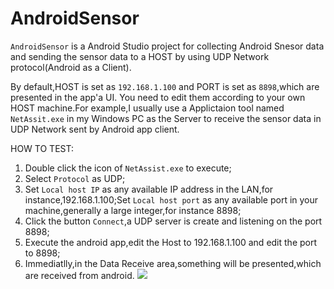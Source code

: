 # AndroidSensor
`AndroidSensor` is a Android Studio project for collecting Android Snesor data and sending the sensor data to a HOST by using UDP Network protocol(Android as a Client).

By default,HOST is set as `192.168.1.100` and PORT is set as `8898`,which are presented in the app'a UI. You need to edit them according to your own HOST machine.For example,I usually use a Applictaion tool named `NetAssit.exe` in my Windows PC as the Server to receive the sensor data in UDP Network sent by Android app client.

HOW TO TEST:
1. Double click the icon of `NetAssist.exe` to execute;
2. Select `Protocol` as UDP;
3. Set `Local host IP` as any available IP address in the LAN,for instance,192.168.1.100;Set `Local host port` as any available port in your machine,generally a large integer,for instance 8898;
3. Click the button `Connect`,a UDP server is create and listening on the port 8898;
4. Execute the android app,edit the Host to 192.168.1.100 and edit the port to 8898;
5. Immediatlly,in the Data Receive area,something will be presented,which are received from android.
![](http://i.imgur.com/KPw6SkI.jpg)